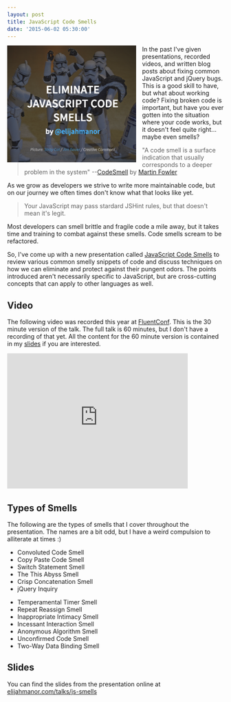 ```yaml
---
layout: post
title: JavaScript Code Smells
date: '2015-06-02 05:30:00'
---
```


<img src="/assets/images/2015/Jun/js-code-smells-cover.png" style="float: left; width: 300px; margin: 0 1em 1em 0; padding: 0;" /> In the past I've given presentations, recorded videos, and written blog posts about fixing common JavaScript and jQuery bugs. This is a good skill to have, but what about working code? Fixing broken code is important, but have you ever gotten into the situation where your code works, but it doesn't feel quite right... maybe even smells?

> "A code smell is a surface indication that usually corresponds to a deeper problem in the system" --[CodeSmell](http://martinfowler.com/bliki/CodeSmell.html) by [Martin Fowler](http://twitter.com/martinfowler)

As we grow as developers we strive to write more maintainable code, but on our journey we often times don't know what that looks like yet.

> Your JavaScript may pass stardard JSHint rules, but that doesn't mean it's legit.

Most developers can smell brittle and fragile code a mile away, but it takes time and training to combat against these smells. Code smells scream to be refactored.

So, I've come up with a new presentation called [JavaScript Code Smells](http://elijahmanor.com/talks/js-smells) to review various common smelly snippets of code and discuss techniques on how we can eliminate and protect against their pungent odors. The points introduced aren't necessarily specific to JavaScript, but are cross-cutting concepts that can apply to other languages as well.

## Video

The following video was recorded this year at [FluentConf](http://fluentconf.com/javascript-html-2015). This is the 30 minute version of the talk. The full talk is 60 minutes, but I don't have a recording of that yet. All the content for the 60 minute version is contained in my [slides](http://elijahmanor.com/talks/js-smells) if you are interested.

<div class="videoWrapper"><iframe width="420" height="315" src="https://www.youtube.com/embed/JVlfj7mQZPo?rel=0" frameborder="0" allowfullscreen></iframe></div>

## Types of Smells

The following are the types of smells that I cover throughout the presentation. The names are a bit odd, but I have a weird compulsion to alliterate at times :)

<div class="flex-container">
  <ul class="flex-item">
    <li>Convoluted Code Smell</li>
    <li>Copy Paste Code Smell</li>
    <li>Switch Statement Smell</li>
    <li>The This Abyss Smell</li>
    <li>Crisp Concatenation Smell</li>
    <li>jQuery Inquiry</li>
  </ul>
  <ul class="flex-item">
    <li>Temperamental Timer Smell</li>
    <li>Repeat Reassign Smell</li>
    <li>Inappropriate Intimacy Smell</li>
    <li>Incessant Interaction Smell</li>
    <li>Anonymous Algorithm Smell</li>
    <li>Unconfirmed Code Smell</li>
    <li>Two-Way Data Binding Smell</li>
  </ul>
</div>

## Slides

You can find the slides from the presentation online at [elijahmanor.com/talks/js-smells](http://elijahmanor.com/talks/js-smells)
